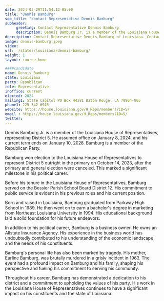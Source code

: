 ```yaml
---
date: 2024-02-29T11:54:12-05:00
title: "Dennis Bamburg"
seo_title: "contact Representative Dennis Bamburg"
subheader:
     greeting: Contact Representative Dennis Bamburg
     description: Dennis Bamburg Jr. is a member of the Louisiana House of Representatives, representing District 5. He assumed office on January 8, 2024, and his current term ends on January 10, 2028. Bamburg is a member of the Republican Party.
description: Contact Representative Dennis Bamburg of Louisiana. Contact information for Dennis Bamburg includes email address, phone number, and mailing address.
image: dennis-bamburg.jpeg
video:
url:  /states/louisiana/dennis-bamburg/
weight: 1
layout: course_home

####candidate
name: Dennis Bamburg
state: Louisiana
party: Republican
role: Representative
inoffice: current
elected: 2024
mailing1: State Capitol PO Box 44281 Baton Rouge, LA 70804-906
phone1: 225-342-6945
website: https://house.louisiana.gov/H_Reps/members?ID=5/
email : https://house.louisiana.gov/H_Reps/members?ID=5/
twitter:
---
```


Dennis Bamburg Jr. is a member of the Louisiana House of Representatives, representing District 5. He assumed office on January 8, 2024, and his current term ends on January 10, 2028. Bamburg is a member of the Republican Party.

Bamburg won election to the Louisiana House of Representatives to represent District 5 outright in the primary on October 14, 2023, after the primary and general election were canceled. This marked a significant milestone in his political career.

Before his tenure in the Louisiana House of Representatives, Bamburg served on the Bossier Parish School Board District 12. His commitment to public service is evident in his previous roles and his current position.

Born and raised in Louisiana, Bamburg graduated from Parkway High School in 1989. He then went on to earn a bachelor's degree in marketing from Northeast Louisiana University in 1994. His educational background laid a solid foundation for his future endeavors.

In addition to his political career, Bamburg is a business owner. He owns an Allstate Insurance Agency. His experience in the business world has undoubtedly contributed to his understanding of the economic landscape and the needs of his constituents.

Bamburg's personal life has also been marked by tragedy. His mother, Earline Bamburg, was brutally murdered in a grisly incident in 1963. The event had a profound impact on Bamburg and his family, shaping his perspective and fueling his commitment to serving his community.

Throughout his career, Bamburg has demonstrated a dedication to his district and a commitment to upholding the values of his party. His work in the Louisiana House of Representatives continues to have a significant impact on his constituents and the state of Louisiana.
